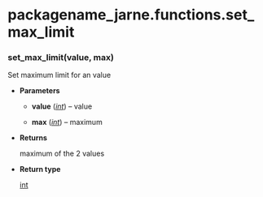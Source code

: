 # packagename_jarne.functions.set_max_limit


### set_max_limit(value, max)
Set maximum limit for an value


* **Parameters**

    
    * **value** ([*int*](https://docs.python.org/3/library/functions.html#int)) – value


    * **max** ([*int*](https://docs.python.org/3/library/functions.html#int)) – maximum



* **Returns**

    maximum of the 2 values



* **Return type**

    [int](https://docs.python.org/3/library/functions.html#int)
